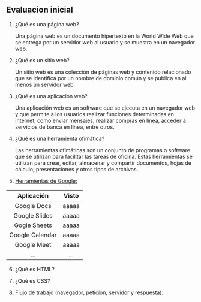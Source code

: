 ## Evaluacion inicial

1. ¿Qué es una página web?

    Una página web es un documento hipertexto en la World Wide Web que se entrega por un servidor web al usuario y se muestra en un navegador web.

2. ¿Qué es un sitio web?

    Un sitio web es una colección de páginas web y contenido relacionado que se identifica por un nombre de dominio común y se publica en al menos un servidor web.

3. ¿Qué es una aplicacion web?

    Una aplicación web es un software que se ejecuta en un navegador web y que permite a los usuarios realizar funciones determinadas en internet, como enviar mensajes, realizar compras en línea, acceder a servicios de banca en línea, entre otros.

4. ¿Qué es una herramienta ofimática?

    Las herramientas ofimáticas son un conjunto de programas o software que se utilizan para facilitar las tareas de oficina. Estas herramientas se utilizan para crear, editar, almacenar y compartir documentos, hojas de cálculo, presentaciones y otros tipos de archivos.

5. [Herramientas de Google:](https://www.google.com/intl/es-419/chrome/browser-tools/)

| Aplicación | Visto |
|:----------:|:------:|
|Google Docs| aaaaa|
|Google Slides| aaaaa|
|Gogle Sheets| aaaaa|
|Google Calendar| aaaaa|
|Google Meet| aaaaa|
|...| ...|

6. ¿Qué es HTML?

7. ¿Qué es CSS?

8. Flujo de trabajo (navegador, peticíon, servidor y respuesta):
